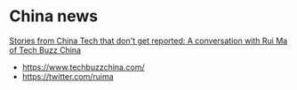 # China news



[Stories from China Tech that don't get reported: A conversation with Rui Ma of Tech Buzz China](https://www.youtube.com/watch?v=dhnzBQjsgGU)
- https://www.techbuzzchina.com/
- https://twitter.com/ruima
